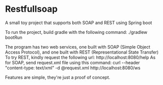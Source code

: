 # Restfullsoap
A small toy project that supports both SOAP and REST using Spring boot

To run the project, build gradle with the following command: 
./gradlew bootRun

The program has two web services, one built with SOAP (Simple Object Access Protocol), and one built with REST (Representational State Transfer)
To try REST, kindly request the following url: 
http://localhost:8080/help
As for SOAP, send request.xml file using this command: 
curl --header "content-type: text/xml" -d @request.xml http://localhost:8080/ws

Features are simple, they're just a proof of concept.  
